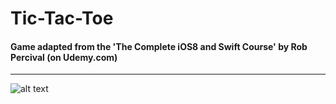 # Tic-Tac-Toe

#### Game adapted from the 'The Complete iOS8 and Swift Course' by Rob Percival (on Udemy.com)
***
![alt text](http://i.imgur.com/HSJ2VYe.gif "Tic-Tac-Toe")
